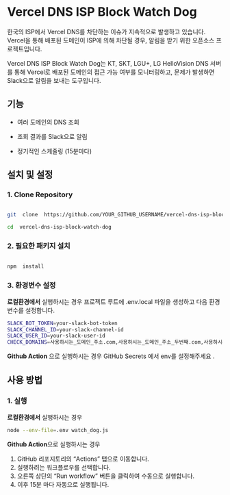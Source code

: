 # Vercel DNS ISP Block Watch Dog

  

한국의 ISP에서 Vercel DNS를 차단하는 이슈가 지속적으로 발생하고 있습니다.
Vercel을 통해 배포된 도메인이 ISP에 의해 차단될 경우, 알림을 받기 위한 오픈소스 프로젝트입니다.

Vercel DNS ISP Block Watch Dog는 KT, SKT, LGU+, LG HelloVision DNS 서버를 통해 Vercel로 배포된 도메인의 접근 가능 여부를 모니터링하고, 문제가 발생하면 Slack으로 알림을 보내는 도구입니다.

## 기능

  

- 여러 도메인의 DNS 조회

- 조회 결과를 Slack으로 알림

- 정기적인 스케줄링 (15분마다)

  

## 설치 및 설정

  

### 1. Clone Repository

  

```sh

git  clone  https://github.com/YOUR_GITHUB_USERNAME/vercel-dns-isp-block-watch-dog.git

cd  vercel-dns-isp-block-watch-dog

```

  

### 2. 필요한 패키지 설치

  

```sh

npm  install

```

### 3. 환경변수 설정

**로컬환경에서** 실행하시는 경우
프로젝트 루트에 .env.local 파일을 생성하고 다음 환경 변수를 설정합니다.
```sh
SLACK_BOT_TOKEN=your-slack-bot-token
SLACK_CHANNEL_ID=your-slack-channel-id
SLACK_USER_ID=your-slack-user-id
CHECK_DOMAINS=사용하시는_도메인_주소.com,사용하시는_도메인_주소_두번째.com,사용하시는_도메인_주소_세번째.com
```
**Github Action** 으로 실행하시는 경우
GitHub Secrets 에서 env를 설정해주세요 .


## 사용 방법

### 1.  실행

**로컬환경에서** 실행하시는 경우
```sh
node --env-file=.env watch_dog.js
```

**Github Action**으로 실행하시는 경우

1. GitHub 리포지토리의 “Actions” 탭으로 이동합니다.
2. 실행하려는 워크플로우를 선택합니다.
3. 오른쪽 상단의 “Run workflow” 버튼을 클릭하여 수동으로 실행합니다.
4. 이후 15분 마다 자동으로 실행됩니다. 